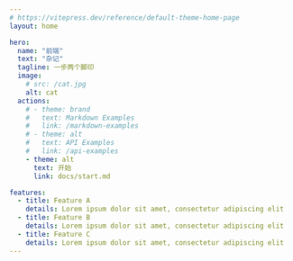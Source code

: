 ```yaml
---
# https://vitepress.dev/reference/default-theme-home-page
layout: home

hero:
  name: "前端"
  text: "杂记"
  tagline: 一步两个脚印
  image:
    # src: /cat.jpg
    alt: cat
  actions:
    # - theme: brand
    #   text: Markdown Examples
    #   link: /markdown-examples
    # - theme: alt
    #   text: API Examples
    #   link: /api-examples
    - theme: alt
      text: 开始
      link: docs/start.md

features:
  - title: Feature A
    details: Lorem ipsum dolor sit amet, consectetur adipiscing elit
  - title: Feature B
    details: Lorem ipsum dolor sit amet, consectetur adipiscing elit
  - title: Feature C
    details: Lorem ipsum dolor sit amet, consectetur adipiscing elit
---
```

